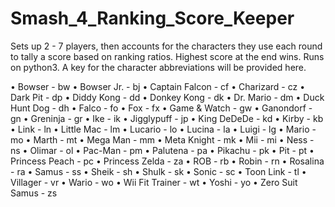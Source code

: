 # Smash_4_Ranking_Score_Keeper
Sets up 2 - 7 players, then accounts for the characters they use each round to tally a score based on ranking ratios. Highest score at the end wins. Runs on python3. A key for the character abbreviations will be provided here.

•	Bowser - bw
•	Bowser Jr. - bj
•	Captain Falcon - cf
•	Charizard - cz
•	Dark Pit - dp
•	Diddy Kong - dd
•	Donkey Kong - dk
•	Dr. Mario - dm
•	Duck Hunt Dog - dh
•	Falco - fo
•	Fox - fx
•	Game & Watch - gw
•	Ganondorf - gn
•	Greninja - gr
•	Ike - ik
•	Jigglypuff - jp
•	King DeDeDe - kd
•	Kirby - kb
•	Link - ln
•	Little Mac - lm
•	Lucario - lo
•	Lucina - la
•	Luigi - lg
•	Mario - mo
•	Marth - mt
•	Mega Man - mm
•	Meta Knight - mk
•	Mii - mi
•	Ness - ns
•	Olimar - ol
•	Pac-Man - pm
•	Palutena - pa
•	Pikachu - pk
•	Pit - pt
•	Princess Peach - pc
•	Princess Zelda - za
•	ROB - rb
•	Robin - rn
•	Rosalina - ra
•	Samus - ss
•	Sheik - sh
•	Shulk - sk
•	Sonic - sc
•	Toon Link - tl
•	Villager - vr
•	Wario - wo
•	Wii Fit Trainer - wt
•	Yoshi - yo
•	Zero Suit Samus - zs
